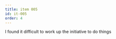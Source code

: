 ```yaml
---
title: item 005
id: it-005
order: 4
---
```

I found it difficult to work up the initiative to do things